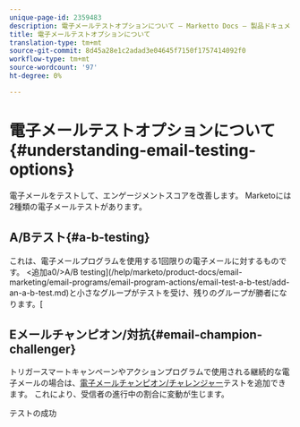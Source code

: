 ```yaml
---
unique-page-id: 2359483
description: 電子メールテストオプションについて — Marketto Docs — 製品ドキュメント
title: 電子メールテストオプションについて
translation-type: tm+mt
source-git-commit: 8d45a28e1c2adad3e04645f7150f1757414092f0
workflow-type: tm+mt
source-wordcount: '97'
ht-degree: 0%

---
```



# 電子メールテストオプションについて{#understanding-email-testing-options}

電子メールをテストして、エンゲージメントスコアを改善します。 Marketoには2種類の電子メールテストがあります。

## A/Bテスト{#a-b-testing}

これは、電子メールプログラムを使用する1回限りの電子メールに対するものです。 &lt;追加a0/>A/B testing](/help/marketo/product-docs/email-marketing/email-programs/email-program-actions/email-test-a-b-test/add-an-a-b-test.md)と小さなグループがテストを受け、残りのグループが勝者になります。[

## Eメールチャンピオン/対抗{#email-champion-challenger}

トリガースマートキャンペーンやアクションプログラムで使用される継続的な電子メールの場合は、[電子メールチャンピオン/チャレンジャー](/help/marketo/product-docs/email-marketing/general/functions-in-the-editor/email-tests-champion-challenger/add-an-email-champion-challenger.md)テストを追加できます。 これにより、受信者の進行中の割合に変動が生じます。

テストの成功
